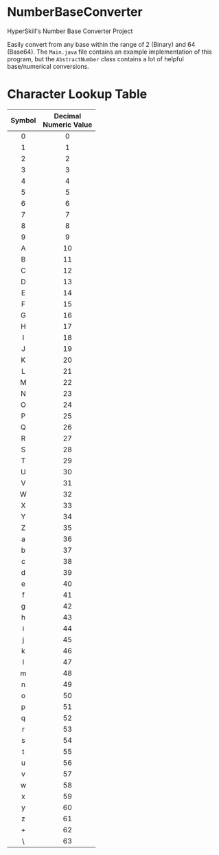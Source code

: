 # NumberBaseConverter
HyperSkill's Number Base Converter Project

Easily convert from any base within the range of 2 (Binary) and 64 (Base64).
The ` Main.java ` file contains an example implementation of this program, but the ` AbstractNumber ` class contains a lot of helpful base/numerical conversions. 


# Character Lookup Table
| Symbol | Decimal <br/>Numeric Value |
|:------:|:--------------------------:|
|    0   |              0             |
|    1   |              1             |
|    2   |              2             |
|    3   |              3             |
|    4   |              4             |
|    5   |              5             |
|    6   |              6             |
|    7   |              7             |
|    8   |              8             |
|    9   |              9             |
|    A   |              10            |
|    B   |              11            |
|    C   |              12            |
|    D   |              13            |
|    E   |              14            |
|    F   |              15            |
|    G   |              16            |
|    H   |              17            |
|    I   |              18            |
|    J   |              19            |
|    K   |              20            |
|    L   |              21            |
|    M   |              22            |
|    N   |              23            |
|    O   |              24            |
|    P   |              25            |
|    Q   |              26            |
|    R   |              27            |
|    S   |              28            |
|    T   |              29            |
|    U   |              30            |
|    V   |              31            |
|    W   |              32            |
|    X   |              33            |
|    Y   |              34            |
|    Z   |              35            |
|    a   |              36            |
|    b   |              37            |
|    c   |              38            |
|    d   |              39            |
|    e   |              40            |
|    f   |              41            |
|    g   |              42            |
|    h   |              43            |
|    i   |              44            |
|    j   |              45            |
|    k   |              46            |
|    l   |              47            |
|    m   |              48            |
|    n   |              49            |
|    o   |              50            |
|    p   |              51            |
|    q   |              52            |
|    r   |              53            |
|    s   |              54            |
|    t   |              55            |
|    u   |              56            |
|    v   |              57            |
|    w   |              58            |
|    x   |              59            |
|    y   |              60            |
|    z   |              61            |
|    +   |              62            |
|    \   |              63            |

